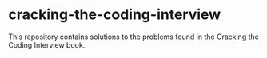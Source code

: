 # cracking-the-coding-interview

This repository contains solutions to the problems found in the Cracking the
Coding Interview book.
